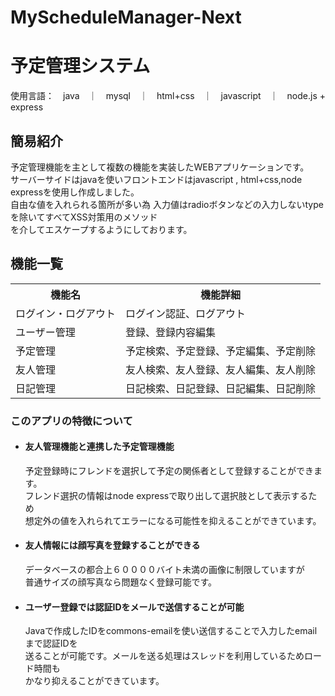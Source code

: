 # MyScheduleManager-Next

<h1>予定管理システム</h1>

<p>
使用言語：　java　｜　mysql　｜　html+css　｜　javascript　｜　node.js + express
</p>

<h2>簡易紹介</h2>
<p>
予定管理機能を主として複数の機能を実装したWEBアプリケーションです。<br>
サーバーサイドはjavaを使いフロントエンドはjavascript , html+css,node expressを使用し作成しました。<br>
自由な値を入れられる箇所が多い為 入力値はradioボタンなどの入力しないtypeを除いてすべてXSS対策用のメソッド<br>
を介してエスケープするようにしております。
</p>

<h2>機能一覧</h2>
<table>
<th>機能名</th>
<th>機能詳細</th>
<tr><td>ログイン・ログアウト</td><td>ログイン認証、ログアウト</td></tr>
<tr><td>ユーザー管理</td><td>登録、登録内容編集</td></tr>
<tr><td>予定管理</td><td>予定検索、予定登録、予定編集、予定削除</td></tr>
<tr><td>友人管理</td><td>友人検索、友人登録、友人編集、友人削除</td></tr>
<tr><td>日記管理</td><td>日記検索、日記登録、日記編集、日記削除</td></tr>
</table>

<h3>このアプリの特徴について</h3>
<ul>
<li><strong><h4>友人管理機能と連携した予定管理機能</h4></strong></li>

<p>
予定登録時にフレンドを選択して予定の関係者として登録することができます。<br>
フレンド選択の情報はnode expressで取り出して選択肢として表示するため<br>
想定外の値を入れられてエラーになる可能性を抑えることができています。
</p>

<li><strong><h4>友人情報には顔写真を登録することができる</h4></strong></li>
<p>
データベースの都合上６００００バイト未満の画像に制限していますが<br>
普通サイズの顔写真なら問題なく登録可能です。
</p>

<li><strong><h4>ユーザー登録では認証IDをメールで送信することが可能</h4></strong></li>
<p>
Javaで作成したIDをcommons-emailを使い送信することで入力したemailまで認証IDを<br>
送ることが可能です。メールを送る処理はスレッドを利用しているためロード時間も<br>
かなり抑えることができています。
</p>
</ul>
